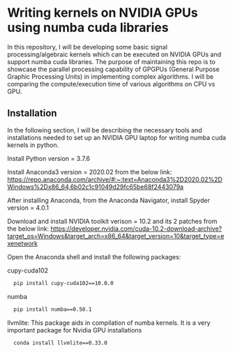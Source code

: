 
# Writing kernels on NVIDIA GPUs using numba cuda libraries

In this repository, I will be developing some basic signal processing/algebraic kernels which can be executed on NVIDIA GPUs and support numba cuda libraries. The purpose of maintaining this repo is to showcase the parallel processing capability of GPGPUs (General Purpose Graphic Processing Units) in implementing complex algorithms. I will be comparing the compute/execution time of various algorithms on CPU vs GPU.


## Installation
In the following section, I will be describing the necessary tools and installations needed to set up an NVIDIA GPU laptop for writing numba cuda kernels in python.

Install Python version = 3.7.6

Install Anaconda3 version = 2020.02 from the below link:
https://repo.anaconda.com/archive/#:~:text=Anaconda3%2D2020.02%2DWindows%2Dx86_64,6b02c1c91049d29fc65be68f2443079a

After installing Anaconda, from the Anaconda Navigator, install Spyder version = 4.0.1

Download and install NVIDIA toolkit verison = 10.2 and its 2 patches from the below link:
https://developer.nvidia.com/cuda-10.2-download-archive?target_os=Windows&target_arch=x86_64&target_version=10&target_type=exenetwork

Open the Anaconda shell and install the following packages:

cupy-cuda102
```bash
  pip install cupy-cuda102==10.0.0
```

numba
```bash
  pip install numba==0.50.1
```

llvmlite: This package aids in compilation of numba kernels. It is a very important package for Nvidia GPU installations
```bash
  conda install llvmlite==0.33.0
```







    